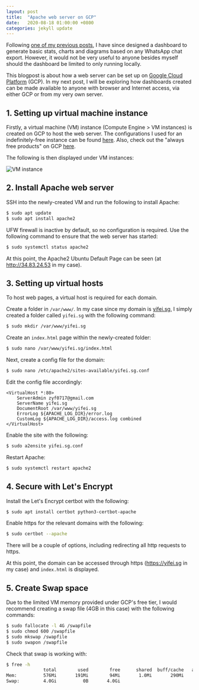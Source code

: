```yaml
---
layout: post
title:  "Apache web server on GCP"
date:   2020-08-18 01:00:00 +0800
categories: jekyll update
---
```


Following [one of my previous posts](https://zyf0717.github.io/jekyll/update/2020/07/18/whatsapp-chat-analysis.html), I have since designed a dashboard to generate basic stats, charts and diagrams based on any WhatsApp chat export. However, it would not be very useful to anyone besides myself should the dashboard be limited to only running locally.

This blogpost is about how a web server can be set up on [Google Cloud Platform](https://cloud.google.com/) (GCP). In my next post, I will be exploring how dashboards created can be made available to anyone with browser and Internet access, via either GCP or from my very own server.

## 1. Setting up virtual machine instance

Firstly, a virtual machine (VM) instance (Compute Engine > VM instances) is created on GCP to host the web server. The configurations I used for an indefinitely-free instance can be found [here](https://zyf0717.github.io/assets/images/vm-configurations.png). Also, check out the "always free products" on GCP [here](https://cloud.google.com/free).

The following is then displayed under VM instances:

![VM instance](https://zyf0717.github.io/assets/images/vm-instance.png)

## 2. Install Apache web server

SSH into the newly-created VM and run the following to install Apache:

```bash
$ sudo apt update
$ sudo apt install apache2
```

UFW firewall is inactive by default, so no configuration is required. Use the following command to ensure that the web server has started:

```bash
$ sudo systemctl status apache2
```

At this point, the Apache2 Ubuntu Default Page can be seen (at http://34.83.24.53 in my case).

## 3. Setting up virtual hosts

To host web pages, a virtual host is required for each domain.

Create a folder in `/var/www/`. In my case since my domain is [yifei.sg](https://yifei.sg), I simply created a folder called `yifei.sg` with the following command:

```bash
$ sudo mkdir /var/www/yifei.sg
```

Create an `index.html` page within the newly-created folder: 

```bash
$ sudo nano /var/www/yifei.sg/index.html
```

Next, create a config file for the domain:

```bash
$ sudo nano /etc/apache2/sites-available/yifei.sg.conf
```

Edit the config file accordingly:

```
<VirtualHost *:80>
    ServerAdmin zyf0717@gmail.com
    ServerName yifei.sg
    DocumentRoot /var/www/yifei.sg
    ErrorLog ${APACHE_LOG_DIR}/error.log
    CustomLog ${APACHE_LOG_DIR}/access.log combined
</VirtualHost>
```

Enable the site with the following:

```bash
$ sudo a2ensite yifei.sg.conf
```

Restart Apache:

```bash
$ sudo systemctl restart apache2
```

## 4. Secure with Let's Encrypt

Install the Let's Encrypt certbot with the following:

```bash
$ sudo apt install certbot python3-certbot-apache
```

Enable https for the relevant domains with the following:

```bash
$ sudo certbot --apache
```

There will be a couple of options, including redirecting all http requests to https.

At this point, the domain can be accessed through https (https://yifei.sg in my case) and `index.html` is displayed.

## 5. Create Swap space

Due to the limited VM memory provided under GCP's free tier, I would recommend creating a swap file (4GB in this case) with the following commands:

```bash
$ sudo fallocate -l 4G /swapfile
$ sudo chmod 600 /swapfile
$ sudo mkswap /swapfile
$ sudo swapon /swapfile
```

Check that swap is working with:

```bash
$ free -h
              total        used        free      shared  buff/cache   available
Mem:          576Mi       191Mi        94Mi       1.0Mi       290Mi       280Mi
Swap:         4.0Gi          0B       4.0Gi
```
